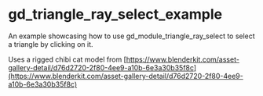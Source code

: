 # gd\_triangle\_ray\_select\_example

An example showcasing how to use gd\_module\_triangle\_ray\_select to select a triangle by clicking on it.

Uses a rigged chibi cat model from [https://www.blenderkit.com/asset-gallery-detail/d76d2720-2f80-4ee9-a10b-6e3a30b35f8c](https://www.blenderkit.com/asset-gallery-detail/d76d2720-2f80-4ee9-a10b-6e3a30b35f8c)

